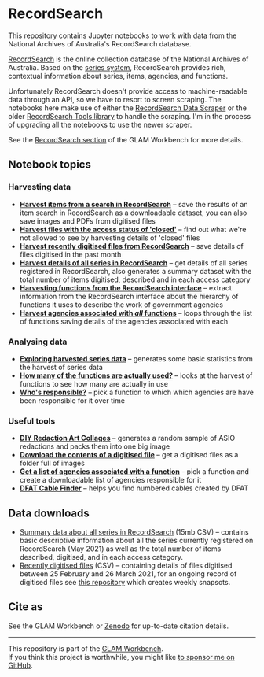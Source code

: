 # RecordSearch

This repository contains Jupyter notebooks to work with data from the National Archives of Australia's RecordSearch database.

[RecordSearch](https://recordsearch.naa.gov.au/) is the online collection database of the National Archives of Australia. Based on the [series system](https://www.naa.gov.au/help-your-research/getting-started/commonwealth-record-series-crs-system), RecordSearch provides rich, contextual information about series, items, agencies, and functions.

Unfortunately RecordSearch doesn't provide access to machine-readable data through an API, so we have to resort to screen scraping. The notebooks here make use of either the [RecordSearch Data Scraper](https://wragge.github.io/recordsearch_data_scraper/) or the older [RecordSearch Tools library](https://github.com/wragge/recordsearch_tools) to handle the scraping. I'm in the process of upgrading all the notebooks to use the newer scraper.

See the [RecordSearch section](https://glam-workbench.net/recordsearch/) of the GLAM Workbench for more details.

## Notebook topics

### Harvesting data

* [**Harvest items from a search in RecordSearch**](harvesting_items_from_a_search.ipynb) – save the results of an item search in RecordSearch as a downloadable dataset, you can also save images and PDFs from digitised files
* [**Harvest files with the access status of 'closed'**](harvest_closed_files.ipynb) – find out what we're not allowed to see by harvesting details of 'closed' files
* [**Harvest recently digitised files from RecordSearch**](harvest_recently_digitised_files.ipynb) – save details of files digitised in the past month
* [**Harvest details of all series in RecordSearch**](harvest_series_data.ipynb) – get details of all series registered in RecordSearch, also generates a summary dataset with the total number of items digitised, described and in each access category
* [**Harvesting functions from the RecordSearch interface**](harvesting_functions_from_recordsearch.ipynb) – extract information from the RecordSearch interface about the hierarchy of functions it uses to describe the work of government agencies
* [**Harvest agencies associated with *all* functions**](get_all_agencies_by_function.ipynb) – loops through the list of functions saving details of the agencies associated with each

### Analysing data

* [**Exploring harvested series data**](series_harvest_basic_stats.ipynb) – generates some basic statistics from the harvest of series data
* [**How many of the functions are actually used?**](how_many_functions_are_used.ipynb) – looks at the harvest of functions to see how many are actually in use
* [**Who's responsible?**](display_agencies_by_function.ipynb) – pick a function to which which agencies are have been responsible for it over time

### Useful tools

* [**DIY Redaction Art Collages**](diy_redaction_collage.ipynb) – generates a random sample of ASIO redactions and packs them into one big image
* [**Download the contents of a digitised file**](get_images_from_a_digitised_file.ipynb) – get a digitised files as a folder full of images
* [**Get a list of agencies associated with a function**](get_agencies_associated_with_function.ipynb) - pick a function and create a downloadable list of agencies responsible for it
* [**DFAT Cable Finder**](Find_cables.ipynb) – helps you find numbered cables created by DFAT

## Data downloads

* [Summary data about all series in RecordSearch](https://github.com/GLAM-Workbench/recordsearch/blob/master/series_totals_May_2021.csv) (15mb CSV) – contains basic descriptive information about all the series currently registered on RecordSearch (May 2021) as well as the total number of items described, digitised, and in each access category.
* [Recently digitised files](https://github.com/GLAM-Workbench/recordsearch/blob/master/data/recently-digitised-20210327) (CSV) – containing details of files digitised between 25 February and 26 March 2021, for an ongoing record of digitised files see [this repository](https://github.com/wragge/naa-recently-digitised) which creates weekly snapsots.


## Cite as

See the GLAM Workbench or [Zenodo](https://doi.org/10.5281/zenodo.3544753) for up-to-date citation details.

----

This repository is part of the [GLAM Workbench](https://glam-workbench.github.io/).  
If you think this project is worthwhile, you might like [to sponsor me on GitHub](https://github.com/sponsors/wragge?o=esb).
